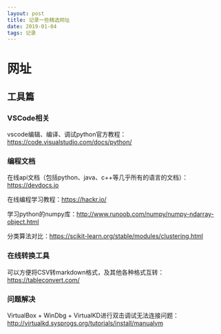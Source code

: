 ```yaml
---
layout: post
title: 记录一些精选网址
date: 2019-01-04
tags: 记录  
---
```


# 网址

## 工具篇

### VSCode相关

vscode编辑、编译、调试python官方教程：https://code.visualstudio.com/docs/python/ 

### 编程文档

在线api文档（包括python、java、c++等几乎所有的语言的文档）：https://devdocs.io  

在线编程学习教程：https://hackr.io/

学习python的numpy库：http://www.runoob.com/numpy/numpy-ndarray-object.html

分类算法对比：https://scikit-learn.org/stable/modules/clustering.html

### 在线转换工具

可以方便将CSV转markdown格式，及其他各种格式互转：https://tableconvert.com/

### 问题解决

VirtualBox + WinDbg + VirtualKD进行双击调试无法连接问题：http://virtualkd.sysprogs.org/tutorials/install/manualvm

